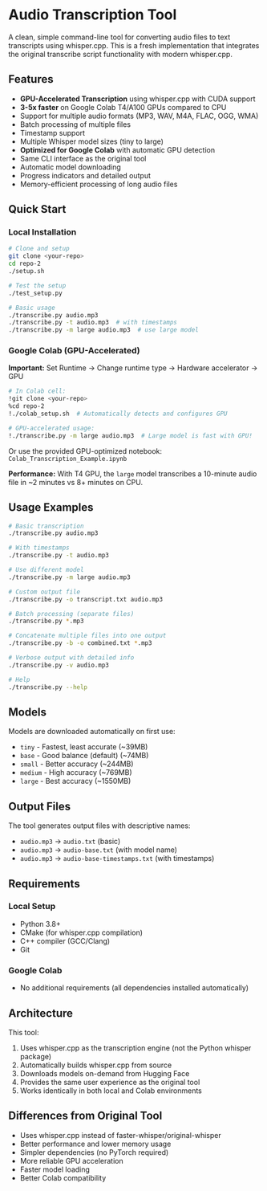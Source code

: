 # Audio Transcription Tool

A clean, simple command-line tool for converting audio files to text transcripts using whisper.cpp. This is a fresh implementation that integrates the original transcribe script functionality with modern whisper.cpp.

## Features

- **GPU-Accelerated Transcription** using whisper.cpp with CUDA support
- **3-5x faster** on Google Colab T4/A100 GPUs compared to CPU
- Support for multiple audio formats (MP3, WAV, M4A, FLAC, OGG, WMA)
- Batch processing of multiple files
- Timestamp support
- Multiple Whisper model sizes (tiny to large)
- **Optimized for Google Colab** with automatic GPU detection
- Same CLI interface as the original tool
- Automatic model downloading
- Progress indicators and detailed output
- Memory-efficient processing of long audio files

## Quick Start

### Local Installation

```bash
# Clone and setup
git clone <your-repo>
cd repo-2
./setup.sh

# Test the setup
./test_setup.py

# Basic usage
./transcribe.py audio.mp3
./transcribe.py -t audio.mp3  # with timestamps
./transcribe.py -m large audio.mp3  # use large model
```

### Google Colab (GPU-Accelerated)

**Important:** Set Runtime → Change runtime type → Hardware accelerator → GPU

```bash
# In Colab cell:
!git clone <your-repo>
%cd repo-2
!./colab_setup.sh  # Automatically detects and configures GPU

# GPU-accelerated usage:
!./transcribe.py -m large audio.mp3  # Large model is fast with GPU!
```

Or use the provided GPU-optimized notebook: `Colab_Transcription_Example.ipynb`

**Performance:** With T4 GPU, the `large` model transcribes a 10-minute audio file in ~2 minutes vs 8+ minutes on CPU.

## Usage Examples

```bash
# Basic transcription
./transcribe.py audio.mp3

# With timestamps
./transcribe.py -t audio.mp3

# Use different model
./transcribe.py -m large audio.mp3

# Custom output file
./transcribe.py -o transcript.txt audio.mp3

# Batch processing (separate files)
./transcribe.py *.mp3

# Concatenate multiple files into one output
./transcribe.py -b -o combined.txt *.mp3

# Verbose output with detailed info
./transcribe.py -v audio.mp3

# Help
./transcribe.py --help
```

## Models

Models are downloaded automatically on first use:

- `tiny` - Fastest, least accurate (~39MB)
- `base` - Good balance (default) (~74MB)  
- `small` - Better accuracy (~244MB)
- `medium` - High accuracy (~769MB)
- `large` - Best accuracy (~1550MB)

## Output Files

The tool generates output files with descriptive names:
- `audio.mp3` → `audio.txt` (basic)
- `audio.mp3` → `audio-base.txt` (with model name)
- `audio.mp3` → `audio-base-timestamps.txt` (with timestamps)

## Requirements

### Local Setup
- Python 3.8+
- CMake (for whisper.cpp compilation)
- C++ compiler (GCC/Clang)
- Git

### Google Colab
- No additional requirements (all dependencies installed automatically)

## Architecture

This tool:
1. Uses whisper.cpp as the transcription engine (not the Python whisper package)
2. Automatically builds whisper.cpp from source
3. Downloads models on-demand from Hugging Face
4. Provides the same user experience as the original tool
5. Works identically in both local and Colab environments

## Differences from Original Tool

- Uses whisper.cpp instead of faster-whisper/original-whisper
- Better performance and lower memory usage
- Simpler dependencies (no PyTorch required)
- More reliable GPU acceleration
- Faster model loading
- Better Colab compatibility